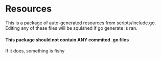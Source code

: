 # Resources

This is a package of auto-generated resources from scripts/include.go.
Editing any of these files will be squished if go generate is ran.

#### This package should not contain ANY commited .go files

If it does, something is fishy
